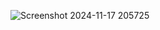 ![Screenshot 2024-11-17 205725](https://github.com/user-attachments/assets/a4a73887-7958-4312-97b5-bff7ceedb933)
